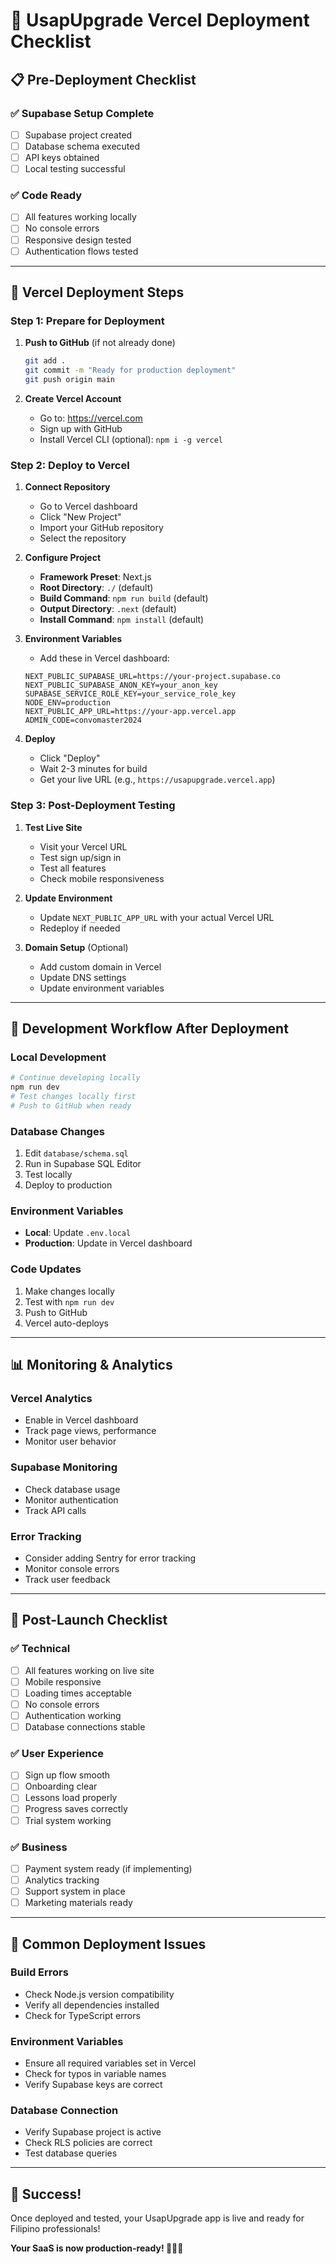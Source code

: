 # 🚀 UsapUpgrade Vercel Deployment Checklist

## 📋 **Pre-Deployment Checklist**

### **✅ Supabase Setup Complete**
- [ ] Supabase project created
- [ ] Database schema executed
- [ ] API keys obtained
- [ ] Local testing successful

### **✅ Code Ready**
- [ ] All features working locally
- [ ] No console errors
- [ ] Responsive design tested
- [ ] Authentication flows tested

---

## 🚀 **Vercel Deployment Steps**

### **Step 1: Prepare for Deployment**

1. **Push to GitHub** (if not already done)
   ```bash
   git add .
   git commit -m "Ready for production deployment"
   git push origin main
   ```

2. **Create Vercel Account**
   - Go to: https://vercel.com
   - Sign up with GitHub
   - Install Vercel CLI (optional): `npm i -g vercel`

### **Step 2: Deploy to Vercel**

1. **Connect Repository**
   - Go to Vercel dashboard
   - Click "New Project"
   - Import your GitHub repository
   - Select the repository

2. **Configure Project**
   - **Framework Preset**: Next.js
   - **Root Directory**: `./` (default)
   - **Build Command**: `npm run build` (default)
   - **Output Directory**: `.next` (default)
   - **Install Command**: `npm install` (default)

3. **Environment Variables**
   - Add these in Vercel dashboard:
   ```
   NEXT_PUBLIC_SUPABASE_URL=https://your-project.supabase.co
   NEXT_PUBLIC_SUPABASE_ANON_KEY=your_anon_key
   SUPABASE_SERVICE_ROLE_KEY=your_service_role_key
   NODE_ENV=production
   NEXT_PUBLIC_APP_URL=https://your-app.vercel.app
   ADMIN_CODE=convomaster2024
   ```

4. **Deploy**
   - Click "Deploy"
   - Wait 2-3 minutes for build
   - Get your live URL (e.g., `https://usapupgrade.vercel.app`)

### **Step 3: Post-Deployment Testing**

1. **Test Live Site**
   - Visit your Vercel URL
   - Test sign up/sign in
   - Test all features
   - Check mobile responsiveness

2. **Update Environment**
   - Update `NEXT_PUBLIC_APP_URL` with your actual Vercel URL
   - Redeploy if needed

3. **Domain Setup** (Optional)
   - Add custom domain in Vercel
   - Update DNS settings
   - Update environment variables

---

## 🔧 **Development Workflow After Deployment**

### **Local Development**
```bash
# Continue developing locally
npm run dev
# Test changes locally first
# Push to GitHub when ready
```

### **Database Changes**
1. Edit `database/schema.sql`
2. Run in Supabase SQL Editor
3. Test locally
4. Deploy to production

### **Environment Variables**
- **Local**: Update `.env.local`
- **Production**: Update in Vercel dashboard

### **Code Updates**
1. Make changes locally
2. Test with `npm run dev`
3. Push to GitHub
4. Vercel auto-deploys

---

## 📊 **Monitoring & Analytics**

### **Vercel Analytics**
- Enable in Vercel dashboard
- Track page views, performance
- Monitor user behavior

### **Supabase Monitoring**
- Check database usage
- Monitor authentication
- Track API calls

### **Error Tracking**
- Consider adding Sentry for error tracking
- Monitor console errors
- Track user feedback

---

## 🎯 **Post-Launch Checklist**

### **✅ Technical**
- [ ] All features working on live site
- [ ] Mobile responsive
- [ ] Loading times acceptable
- [ ] No console errors
- [ ] Authentication working
- [ ] Database connections stable

### **✅ User Experience**
- [ ] Sign up flow smooth
- [ ] Onboarding clear
- [ ] Lessons load properly
- [ ] Progress saves correctly
- [ ] Trial system working

### **✅ Business**
- [ ] Payment system ready (if implementing)
- [ ] Analytics tracking
- [ ] Support system in place
- [ ] Marketing materials ready

---

## 🚨 **Common Deployment Issues**

### **Build Errors**
- Check Node.js version compatibility
- Verify all dependencies installed
- Check for TypeScript errors

### **Environment Variables**
- Ensure all required variables set in Vercel
- Check for typos in variable names
- Verify Supabase keys are correct

### **Database Connection**
- Verify Supabase project is active
- Check RLS policies are correct
- Test database queries

---

## 🎉 **Success!**

Once deployed and tested, your UsapUpgrade app is live and ready for Filipino professionals!

**Your SaaS is now production-ready! 🚀🇵🇭** 